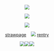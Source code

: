 <p align="center"
 
![](https://komarev.com/ghpvc/?username=twohundredshots&color=FF0000&label=VANITY+KILLER)

<p align="center" 

 ![](https://i.ibb.co/7JQfYXtf/03d8b08042cd7e66f9f24aaf5233c7ca.jpg)
<p align="center"

![](https://64.media.tumblr.com/8f48a5f6c6d868ed7e9ae29ef794de35/86b0edad9abc191f-9e/s250x400/6154e2d95ac2b0aa61b544d24a93be8ad20d0120.gifv)
<p align="center" 
 
[strawpage](https://spireofdeciet.straw.page/)  ‎‎  ‎ ‎    ![](https://64.media.tumblr.com/989e97a17d7b6979e2b35561639ea5d4/e95425e74245493d-27/s75x75_c1/899d88f0c76ffec07bb23ce97af69a88a0bd50e2.gifv)   ‎ ‎ ‎ ‎ ‎  [rentry](https://rentry.co/twohundredshots)

<p align="center"
 
![](https://64.media.tumblr.com/a4054b4ce46ada7c05c33684b4e08752/03594364bc760df2-1a/s100x200/24fd3369e6eec2675c9fff22bc474f68b3724072.gifv)![](https://64.media.tumblr.com/8f8d8006f611a2c968dfd999d068f21a/03594364bc760df2-30/s100x200/92dc15b9385b55b3390d839011dc4c271e66f889.pnj)![](https://64.media.tumblr.com/a65f741dc70bbe60a8975681df713b3c/03594364bc760df2-20/s100x200/f329bdafc82de7e227e0da161251a2247bb900fc.gifv)
 <p align="center"
  
